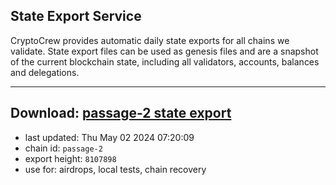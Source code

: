 ## State Export Service
CryptoCrew provides automatic daily state exports for all chains we validate. State export files can be used as genesis files and are a snapshot of the current blockchain state, including all validators, accounts, balances and delegations.

---
**Download: [passage-2 state export](https://dl-eu2.ccvalidators.com/SERVICE/passage/passage-2_export_8107898.json)**
---

- last updated: Thu May 02 2024 07:20:09
- chain id: `passage-2`
- export height: `8107898`
- use for: airdrops, local tests, chain recovery
